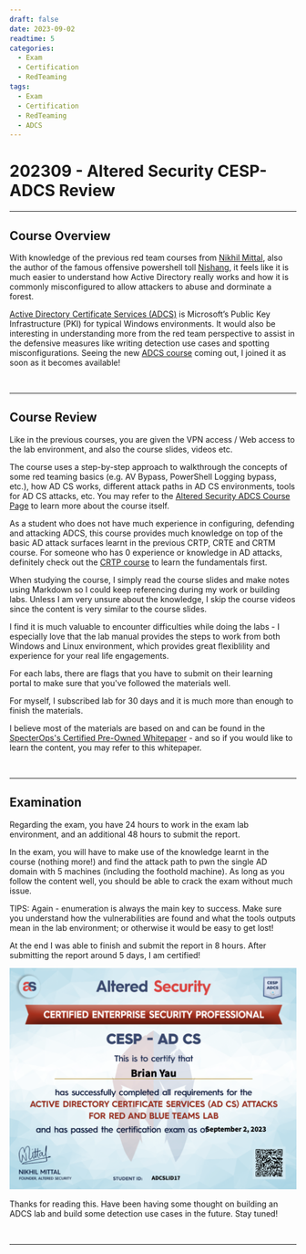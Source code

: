 ```yaml
---
draft: false
date: 2023-09-02
readtime: 5
categories:
  - Exam
  - Certification
  - RedTeaming
tags:
  - Exam
  - Certification
  - RedTeaming
  - ADCS
---
```


# 202309 - Altered Security CESP-ADCS Review

---

## Course Overview

With knowledge of the previous red team courses from [Nikhil Mittal](https://in.linkedin.com/in/mittalnikhil), also the author of the famous offensive powershell toll [Nishang](https://github.com/samratashok/nishang), it feels like it is much easier to understand how Active Directory really works and how it is commonly misconfigured to allow attackers to abuse and dorminate a forest.

[Active Directory Certificate Services (ADCS)](https://learn.microsoft.com/en-us/windows-server/identity/ad-cs/active-directory-certificate-services-overview) is Microsoft’s Public Key Infrastructure (PKI) for typical Windows environments. It would also be interesting in understanding more from the red team perspective to assist in the defensive measures like writing detection use cases and spotting misconfigurations. Seeing the new [ADCS course](https://www.alteredsecurity.com/adcs) coming out, I joined it as soon as it becomes available!

<br/>

---

## Course Review

Like in the previous courses, you are given the VPN access / Web access to the lab environment, and also the course slides, videos etc.

The course uses a step-by-step approach to walkthrough the concepts of some red teaming basics (e.g. AV Bypass, PowerShell Logging bypass, etc.), how AD CS works, different attack paths in AD CS environments, tools for AD CS attacks, etc. You may refer to the [Altered Security ADCS Course Page](https://www.alteredsecurity.com/adcs) to learn more about the course itself.

As a student who does not have much experience in configuring, defending and attacking ADCS, this course provides much knowledge on top of the basic AD attack surfaces learnt in the previous CRTP, CRTE and CRTM course. For someone who has 0 experience or knowledge in AD attacks, definitely check out the [CRTP course](https://www.alteredsecurity.com/adlab) to learn the fundamentals first.

When studying the course, I simply read the course slides and make notes using Markdown so I could keep referencing during my work or building labs. Unless I am very unsure about the knowledge, I skip the course videos since the content is very similar to the course slides. 

I find it is much valuable to encounter difficulties while doing the labs - I especially love that the lab manual provides the steps to work from both Windows and Linux environment, which provides great flexiblility and experience for your real life engagements.

For each labs, there are flags that you have to submit on their learning portal to make sure that you've followed the materials well.

For myself, I subscribed lab for 30 days and it is much more than enough to finish the materials.

I believe most of the materials are based on and can be found in the [SpecterOps's Certified Pre-Owned Whitepaper](https://specterops.io/wp-content/uploads/sites/3/2022/06/Certified_Pre-Owned.pdf) - and so if you would like to learn the content, you may refer to this whitepaper.

<br/>

---

## Examination

Regarding the exam, you have 24 hours to work in the exam lab environment, and an additional 48 hours to submit the report.

In the exam, you will have to make use of the knowledge learnt in the course (nothing more!) and find the attack path to pwn the single AD domain with 5 machines (including the foothold machine). As long as you follow the content well, you should be able to crack the exam without much issue.

TIPS: Again - enumeration is always the main key to success. Make sure you understand how the vulnerabilities are found and what the tools outputs mean in the lab environment; or otherwise it would be easy to get lost!

At the end I was able to finish and submit the report in 8 hours. After submitting the report around 5 days, I am certified!

![](images/2023-09-02-22-22-59.png)

Thanks for reading this. Have been having some thought on building an ADCS lab and build some detection use cases in the future. Stay tuned!

<br/>

---
